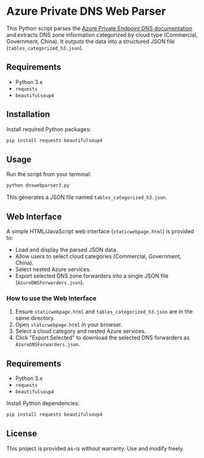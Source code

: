 # Azure Private DNS Web Parser

This Python script parses the [Azure Private Endpoint DNS documentation](https://learn.microsoft.com/en-us/azure/private-link/private-endpoint-dns) and extracts DNS zone information categorized by cloud type (Commercial, Government, China). It outputs the data into a structured JSON file (`tables_categorized_h3.json`).

## Requirements

- Python 3.x
- `requests`
- `beautifulsoup4`

## Installation

Install required Python packages:

```bash
pip install requests beautifulsoup4
```

## Usage

Run the script from your terminal:

```bash
python dnswebparser3.py
```

This generates a JSON file named `tables_categorized_h3.json`.

## Web Interface

A simple HTML/JavaScript web interface (`staticwebpage.html`) is provided to:

- Load and display the parsed JSON data.
- Allow users to select cloud categories (Commercial, Government, China).
- Select nested Azure services.
- Export selected DNS zone forwarders into a single JSON file (`AzureDNSForwarders.json`).

### How to use the Web Interface

1. Ensure `staticwebpage.html` and `tables_categorized_h3.json` are in the same directory.
2. Open `staticwebpage.html` in your browser.
3. Select a cloud category and nested Azure services.
4. Click "Export Selected" to download the selected DNS forwarders as `AzureDNSForwarders.json`.

## Requirements

- Python 3.x
- `requests`
- `beautifulsoup4`

Install Python dependencies:

```bash
pip install requests beautifulsoup4
```

## License

This project is provided as-is without warranty. Use and modify freely.